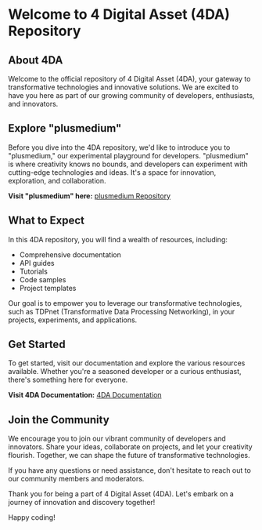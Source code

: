# Welcome to 4 Digital Asset (4DA) Repository

## About 4DA

Welcome to the official repository of 4 Digital Asset (4DA), your gateway to transformative technologies and innovative solutions. We are excited to have you here as part of our growing community of developers, enthusiasts, and innovators.

## Explore "plusmedium"

Before you dive into the 4DA repository, we'd like to introduce you to "plusmedium," our experimental playground for developers. "plusmedium" is where creativity knows no bounds, and developers can experiment with cutting-edge technologies and ideas. It's a space for innovation, exploration, and collaboration.

**Visit "plusmedium" here:** [plusmedium Repository](https://github.com/plusmedium)

## What to Expect

In this 4DA repository, you will find a wealth of resources, including:

- Comprehensive documentation
- API guides
- Tutorials
- Code samples
- Project templates

Our goal is to empower you to leverage our transformative technologies, such as TDPnet (Transformative Data Processing Networking), in your projects, experiments, and applications.

## Get Started

To get started, visit our documentation and explore the various resources available. Whether you're a seasoned developer or a curious enthusiast, there's something here for everyone.

**Visit 4DA Documentation:** [4DA Documentation](https://docs.4da.com)

## Join the Community

We encourage you to join our vibrant community of developers and innovators. Share your ideas, collaborate on projects, and let your creativity flourish. Together, we can shape the future of transformative technologies.

If you have any questions or need assistance, don't hesitate to reach out to our community members and moderators.

Thank you for being a part of 4 Digital Asset (4DA). Let's embark on a journey of innovation and discovery together!

Happy coding!

